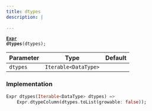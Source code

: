 ```yaml
---
title: dtypes
description: |
  
---
```

<code><strong>[Expr] dtypes</strong>(dtypes);</code>



Parameter|Type|Default|
-|-|-|
`dtypes`|<code>Iterable\<DataType></code>||

### Implementation
```dart
Expr dtypes(Iterable<DataType> dtypes) =>
    Expr.dtypeColumn(dtypes.toList(growable: false));
```

[Expr]: /reference/classes/expr